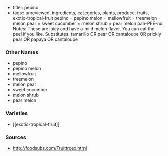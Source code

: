 - title:: pepino
- tags:: unreviewed, ingredients, categories, plants, produce, fruits, exotic-tropical-fruit
pepino = pepino melon = mellowfruit = treemelon = melon pear = sweet cucumber = melon shrub = pear melon pah-PEE-no Notes: These are juicy and have a mild melon flavor. You can eat the peel if you like. Substitutes: tamarillo OR pear OR cantaloupe OR prickly pear OR papaya OR cantaloupe

### Other Names

* pepino
* pepino melon
* mellowfruit
* treemelon
* melon pear
* sweet cucumber
* melon shrub
* pear melon

### Varieties

* [[exotic-tropical-fruit]]

### Sources
* http://foodsubs.com/Fruittroex.html
